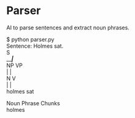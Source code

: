 # Parser

AI to parse sentences and extract noun phrases.

$ python parser.py <br />
Sentence: Holmes sat. <br />
        S <br />
   _____|___ <br />
  NP        VP <br />
  |         | <br />
  N         V <br />
  |         | <br />
holmes     sat <br />

Noun Phrase Chunks <br />
holmes <br />
